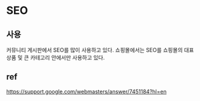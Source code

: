 # SEO

## 사용

커뮤니티 게시판에서 SEO를 많이 사용하고 있다.
쇼핑몰에서는 SEO를 쇼핑몰의 대표 상품 및 큰 카테고리 안에서만 사용하고 있다.

## ref

https://support.google.com/webmasters/answer/7451184?hl=en